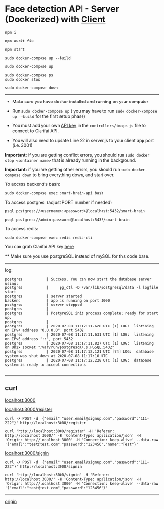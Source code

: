 # Face detection API - Server (Dockerized) with [Client](https://github.com/tom2kota/face-detection-server)


```
npm i

npm audit fix

npm start
```

```
sudo docker-compose up --build

sudo docker-compose up

sudo docker-compose ps
sudo docker stop

sudo docker-compose down
```

 --------------------

 
- Make sure you have docker installed and running on your computer

- Run `sudo docker-compose up` ( you may have to run `sudo docker-compose up --build` for the first setup phase)

- You must add your own [API key](https://portal.clarifai.com/apps/) in the `controllers/image.js` file to connect to Clarifai API.

- You will also need to update Line 22 in server.js to your client app port (i.e. 3001)


**Important:** if you are getting conflict errors, you should run `sudo docker stop <container name>` 
that is already running in the background.

**Important:** if you are getting other errors, you should run `sudo docker-compose down` to bring everything down, and start over.

To access backend's bash:
```
sudo docker-compose exec smart-brain-api bash
```

To access postgres: (adjust PORT number if needed)
```
psql postgres://<username>:<password>@localhost:5432/smart-brain
```


``` 
psql postgres://admin:password@localhost:5432/smart-brain
```

To access redis:
```
sudo docker-compose exec redis redis-cli
```

You can grab Clarifai API key [here](https://www.clarifai.com/)


** Make sure you use postgreSQL instead of mySQL for this code base.


-------------
log:
```  
postgres           | Success. You can now start the database server using:
postgres           |     pg_ctl -D /var/lib/postgresql/data -l logfile start
postgres           | server started
backend            | app is running on port 3000
postgres           | server stopped
postgres           | 
postgres           | PostgreSQL init process complete; ready for start up.
postgres           | 
postgres           | 2020-07-08 11:17:11.628 UTC [1] LOG:  listening on IPv4 address "0.0.0.0", port 5432
postgres           | 2020-07-08 11:17:11.631 UTC [1] LOG:  listening on IPv6 address "::", port 5432
postgres           | 2020-07-08 11:17:11.827 UTC [1] LOG:  listening on Unix socket "/var/run/postgresql/.s.PGSQL.5432"
postgres           | 2020-07-08 11:17:12.121 UTC [74] LOG:  database system was shut down at 2020-07-08 11:17:10 UTC
postgres           | 2020-07-08 11:17:12.228 UTC [1] LOG:  database system is ready to accept connections


```

---------------


## curl


[localhost:3000](http://localhost:3000/)


[localhost:3000/register](http://localhost:3000/register)
``` 
curl -X POST -d '{"email":"user.email@signup.com","password":"111-222"}' http://localhost:3000/register

curl 'http://localhost:3000/register' -H 'Referer: http://localhost:3000/' -H 'Content-Type: application/json' -H 'Origin: http://localhost:3000' -H 'Connection: keep-alive' --data-raw '{"email":"test@test.com","password":"123456","name":"Test"}'
```


[localhost:3000/signin](http://localhost:3000/signin)
``` 
curl -X POST -d '{"email":"user.email@signup.com","password":"111-222"}' http://localhost:3000/signin

curl 'http://localhost:3000/signin' -H 'Referer: http://localhost:3000/' -H 'Content-Type: application/json' -H 'Origin: http://localhost:3000' -H 'Connection: keep-alive' --data-raw '{"email":"test@test.com","password":"123456"}'
```


-------------------


[origin](https://github.com/aneagoie/smart-brain-boost-api-dockerized)

